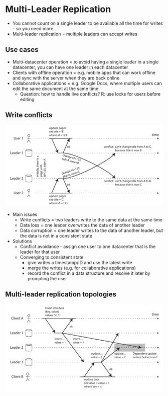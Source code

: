 # Multi-Leader Replication

- You cannot count on a single leader to be available all the time for writes - so you need more.
- Multi-leader replication = multiple leaders can accept writes

## Use cases

- Multi-datacenter operation = to avoid having a single leader in a single datacenter, you can have one leader in each datacenter
- Clients with offline operation = e.g. mobile apps that can work offline and sync with the server when they are back online
- Collaborative applications = e.g. Google Docs, where multiple users can edit the same document at the same time
  - Question: how to handle live conflicts? R: use locks for users before editing

## Write conflicts
![img.png](write_conflicts.png)

- Main issues
  - Write conflicts = two leaders write to the same data at the same time
  - Data loss = one leader overwrites the data of another leader
  - Data corruption = one leader writes to the data of another leader, but the data is not in a consistent state
- Solutions
  - Conflict avoidance - assign one user to one datacenter that is the leader for that user
  - Converging to consistent state 
    - give writes a timestamp/ID and use the latest write
    - merge the writes (e.g. for collaborative applications)
    - record the conflict in a data structure and resolve it later by prompting the user

## Multi-leader replication topologies
![img.png](multi-leader_topology_conflict.png)


